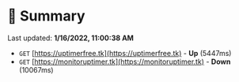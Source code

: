 # 📖 Summary
Last updated: **1/16/2022, 11:00:38 AM**

- `GET` [https://uptimerfree.tk](https://uptimerfree.tk) - **Up** (5447ms)
- `GET` [https://monitoruptimer.tk](https://monitoruptimer.tk) - **Down** (10067ms)
